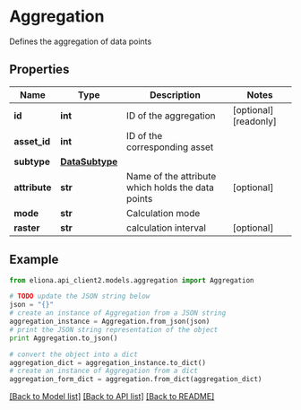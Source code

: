 # Aggregation

Defines the aggregation of data points

## Properties

Name | Type | Description | Notes
------------ | ------------- | ------------- | -------------
**id** | **int** | ID of the aggregation | [optional] [readonly] 
**asset_id** | **int** | ID of the corresponding asset | 
**subtype** | [**DataSubtype**](DataSubtype.md) |  | 
**attribute** | **str** | Name of the attribute which holds the data points | [optional] 
**mode** | **str** | Calculation mode | 
**raster** | **str** | calculation interval | [optional] 

## Example

```python
from eliona.api_client2.models.aggregation import Aggregation

# TODO update the JSON string below
json = "{}"
# create an instance of Aggregation from a JSON string
aggregation_instance = Aggregation.from_json(json)
# print the JSON string representation of the object
print Aggregation.to_json()

# convert the object into a dict
aggregation_dict = aggregation_instance.to_dict()
# create an instance of Aggregation from a dict
aggregation_form_dict = aggregation.from_dict(aggregation_dict)
```
[[Back to Model list]](../README.md#documentation-for-models) [[Back to API list]](../README.md#documentation-for-api-endpoints) [[Back to README]](../README.md)



